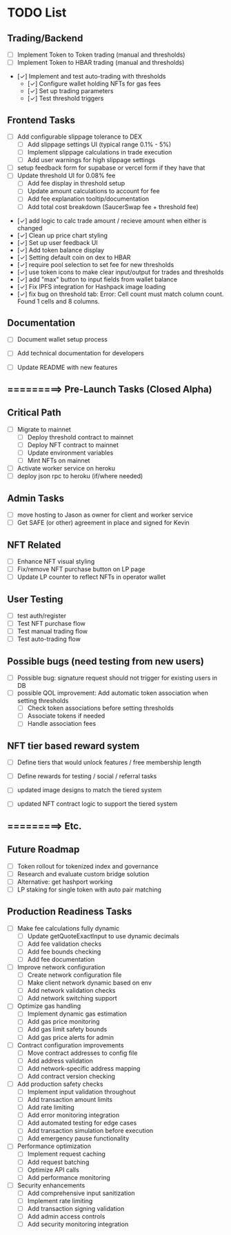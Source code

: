 # TODO List

## Trading/Backend
- [ ] Implement Token to Token trading (manual and thresholds)
- [ ] Implement Token to HBAR trading (manual and thresholds)
- [✓] Implement and test auto-trading with thresholds
  - [✓] Configure wallet holding NFTs for gas fees
  - [✓] Set up trading parameters
  - [✓] Test threshold triggers

## Frontend Tasks
- [ ] Add configurable slippage tolerance to DEX
  - [ ] Add slippage settings UI (typical range 0.1% - 5%)
  - [ ] Implement slippage calculations in trade execution
  - [ ] Add user warnings for high slippage settings
- [ ] setup feedback form for supabase or vercel form if they have that
- [ ] Update threshold UI for 0.08% fee
  - [ ] Add fee display in threshold setup
  - [ ] Update amount calculations to account for fee
  - [ ] Add fee explanation tooltip/documentation
  - [ ] Add total cost breakdown (SaucerSwap fee + threshold fee)
- [✓] add logic to calc trade amount / recieve amount when either is changed
- [✓] Clean up price chart styling
- [✓] Set up user feedback UI
- [✓] Add token balance display
- [✓] Setting default coin on dex to HBAR
- [✓] require pool selection to set fee for new thresholds
- [✓] use token icons to make clear input/output for trades and thresholds
- [✓] add "max" button to input fields from wallet balance
- [✓] Fix IPFS integration for Hashpack image loading
- [✓] fix bug on threshold tab: Error: Cell count must match column count. Found 1 cells and 8 columns.

## Documentation
- [ ] Document wallet setup process
- [ ] Add technical documentation for developers
- [ ] Update README with new features


## =========> Pre-Launch Tasks (Closed Alpha)

## Critical Path
- [ ] Migrate to mainnet
  - [ ] Deploy threshold contract to mainnet
  - [ ] Deploy NFT contract to mainnet
  - [ ] Update environment variables
  - [ ] Mint NFTs on mainnet
- [ ] Activate worker service on heroku
- [ ] deploy json rpc to heroku (if/where needed)

## Admin Tasks
- [ ] move hosting to Jason as owner for client and worker service
- [ ] Get SAFE (or other) agreement in place and signed for Kevin

## NFT Related
- [ ] Enhance NFT visual styling
- [ ] Fix/remove NFT purchase button on LP page
- [ ] Update LP counter to reflect NFTs in operator wallet

## User Testing
- [ ] test auth/register
- [ ] Test NFT purchase flow
- [ ] Test manual trading flow
- [ ] Test auto-trading flow 

## Possible bugs (need testing from new users)
- [ ] Possible bug: signature request should not trigger for existing users in DB
- [ ] possible QOL improvement: Add automatic token association when setting thresholds
    - [ ] Check token associations before setting thresholds
    - [ ] Associate tokens if needed
    - [ ] Handle association fees

## NFT tier based reward system
- [ ] Define tiers that would unlock features / free membership length
- [ ] Define rewards for testing / social / referral tasks
- [ ] updated image designs to match the tiered system
- [ ] updated NFT contract logic to support the tiered system


## =========> Etc.

## Future Roadmap
- [ ] Token rollout for tokenized index and governance
- [ ] Research and evaluate custom bridge solution
- [ ] Alternative: get hashport working
- [ ] LP staking for single token with auto pair matching

## Production Readiness Tasks
- [ ] Make fee calculations fully dynamic
  - [ ] Update getQuoteExactInput to use dynamic decimals
  - [ ] Add fee validation checks
  - [ ] Add fee bounds checking
  - [ ] Add fee documentation

- [ ] Improve network configuration
  - [ ] Create network configuration file
  - [ ] Make client network dynamic based on env
  - [ ] Add network validation checks
  - [ ] Add network switching support

- [ ] Optimize gas handling
  - [ ] Implement dynamic gas estimation
  - [ ] Add gas price monitoring
  - [ ] Add gas limit safety bounds
  - [ ] Add gas price alerts for admin

- [ ] Contract configuration improvements
  - [ ] Move contract addresses to config file
  - [ ] Add address validation
  - [ ] Add network-specific address mapping
  - [ ] Add contract version checking

- [ ] Add production safety checks
  - [ ] Implement input validation throughout
  - [ ] Add transaction amount limits
  - [ ] Add rate limiting
  - [ ] Add error monitoring integration
  - [ ] Add automated testing for edge cases
  - [ ] Add transaction simulation before execution
  - [ ] Add emergency pause functionality

- [ ] Performance optimization
  - [ ] Implement request caching
  - [ ] Add request batching
  - [ ] Optimize API calls
  - [ ] Add performance monitoring

- [ ] Security enhancements
  - [ ] Add comprehensive input sanitization
  - [ ] Implement rate limiting
  - [ ] Add transaction signing validation
  - [ ] Add admin access controls
  - [ ] Add security monitoring integration